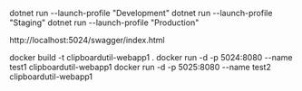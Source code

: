 dotnet run --launch-profile "Development"
dotnet run --launch-profile "Staging"
dotnet run --launch-profile "Production"

http://localhost:5024/swagger/index.html

docker build -t clipboardutil-webapp1 .
docker run -d -p 5024:8080 --name test1 clipboardutil-webapp1
docker run -d -p 5025:8080 --name test2 clipboardutil-webapp1